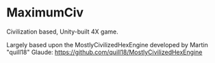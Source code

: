 # MaximumCiv
Civilization based, Unity-built 4X game.

Largely based upon the MostlyCivilizedHexEngine developed by Martin "quill18" Glaude: https://github.com/quill18/MostlyCivilizedHexEngine
